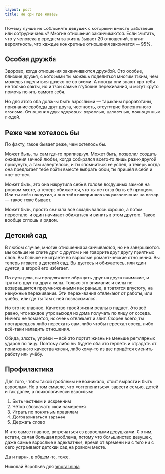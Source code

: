 ```yaml
---
layout: post
title: Не сри где живёшь
---
```


Почему лучше не соблазнять девушек с которыми вместе работаешь или сотрудничаешь? Многие отношения заканчиваются. Если считать, что у человека в среднем за жизнь бывает 20 отношений, значит вероятность, что каждые конкретные отношения закончатся — 95%.

## Особая дружба

Здорово, когда отношения заканчиваются дружбой. Это особые, близкие друзья, с которыми ты можешь поделиться многим таким, чем можешь поделиться далеко не со всеми. А иногда они знают про тебя не только факты, но и твои самые глубокие переживания, и могут круто помочь понять самого себя.

Но для этого оба должны быть взрослыми — тараканы проработаны, признание свободы друг друга, честность, отсутствие болезненного эгоизма. Отношения двух здоровых, взрослых, целостных, полноценных людей.

## Реже чем хотелось бы

По факту, такое бывает реже, чем хотелось бы.

Может быть, ты сам где-то припизднул. Может быть, позволил создать ожидания вечной любви, когда собирался всего-то лишь разик-другой присунуть, а там завертелось, и ты опомниться не успел, а теперь когда она предлагает тебе пойти вместе выбрать обои, ты пришёл в себя и «не-не-не».

Может быть, это она накрутила себе в голове воздушных замков на ровном месте, а теперь обижается, что ты не готов быть её принцем. Или ты себе накрутил, а она тебя восприняла как развлечение на вечер — такое тоже бывает.

Может быть, просто сначала всё складывалось хорошо, а потом перестало, и один начинает обижаться и винить в этом другого. Такое вообще сплошь и рядом.

## Детский сад

В любом случае, многие отношения заканчиваются, но не завершаются. Вы больше не спите друг с другом и не говорите друг другу приятных слов. Вы больше не играете во взрослые романтические отношения. Вы теперь играете в детский сад. Вы дуетесь и обижаетесь, или один дуется, а второй его избегает.

По сути дела, вы продолжаете обращать друг на друга внимание, и тратить друг на друга силы. Только это внимание и силы не возвращаются преумноженными как раньше, а тратятся впустоту, на ненужные переживания. Эти переживания отвлекают от работы, или учёбы, или где ты там с ней познакомился.

Но это не главное. Качество твоей жизни реально падает. Это всё равно, что каждое утро выходя из дома получать по лицу от соседа. Ничего не ломается, но очень отвлекает и злит. Скорее всего, ты постараешься либо переехать сам, либо чтобы переехал сосед, либо всё-таки наладить отношения.

Обида, злость, упрёки — всё это портит жизнь не меньше регулярных ударов по лицу. Поэтому либо вы будете оба это терпеть и страдать от пониженного качества жизни, либо кому-то из вас придётся сменить работу или учёбу.

## Профилактика

Для того, чтобы такой проблемы не возникало, стоит вырасти и быть взрослым. Не в том смысле, что «остепениться», завести семью, детей и так далее, а психологически взрослым:

1. Быть честным и искренним
2. Чётко обозначать свои намерения
3. Играть по понятным правилам
4. Договариваться заранее
5. Держать слово

И что самое главное, встречаться со взрослыми девушками. С этим, кстати, самая большая проблема, потому что большинство девушек, даже самые взрослые и адекватные, время от времени ни с того ни с сего устраивают детский сад на ровном месте.

Да и парни, в общем-то, тоже.

Николай Воробьёв для [amoral.ninja](http://amoral.ninja/)